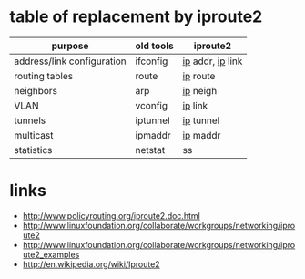 # table of replacement by iproute2

| purpose | old tools | iproute2 |
| ------- | --------- | -------- |
| address/link configuration | ifconfig | [ip](ip.md) addr, [ip](ip.md) link |
| routing tables | route | [ip](ip.md) route |
| neighbors | arp | [ip](ip.md) neigh |
| VLAN | vconfig | [ip](ip.md) link |
| tunnels | iptunnel | [ip](ip.md) tunnel |
| multicast | ipmaddr | [ip](ip.md) maddr |
| statistics | netstat | ss |

# links

* http://www.policyrouting.org/iproute2.doc.html
* http://www.linuxfoundation.org/collaborate/workgroups/networking/iproute2
* http://www.linuxfoundation.org/collaborate/workgroups/networking/iproute2_examples
* http://en.wikipedia.org/wiki/Iproute2
